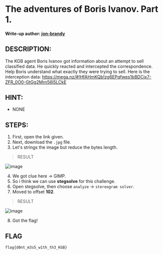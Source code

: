 # The adventures of Boris Ivanov. Part 1. 
#### Write-up author: [jon-brandy](https://github.com/jon-brandy)
## DESCRIPTION:
The KGB agent Boris Ivanov got information about an attempt to sell classified data. 
He quickly reacted and intercepted the correspondence. Help Boris understand what exactly they were trying to sell. 
Here is the interception data: https://mega.nz/#!HfAHmKQb!zg6EPqfwes1bBDCjx7-ZFR_0O0-GtGg2Mrn56l5LCkE
## HINT:
- NONE
## STEPS:
1. First, open the link given.
2. Next, download the `.jpg` file.
3. Let's strings the image but reduce the bytes length.

> RESULT

![image](https://user-images.githubusercontent.com/70703371/194752986-ab5f8220-92ad-453c-bd3a-d81588b23d74.png)


4. We got clue here -> GIMP.
5. So i think we can use **stegsolve** for this challenge.
6. Open stegsolve, then choose `analyze` -> `stereogram solver`.
7. Moved to offset **102**.

> RESULT

![image](https://user-images.githubusercontent.com/70703371/194754342-5a6e8f94-a956-41b7-b109-45248089d6fc.png)


8. Got the flag!

## FLAG

```
flag{d0nt_m3s5_w1th_th3_KGB}
```
